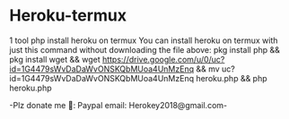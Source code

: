 # Heroku-termux
1 tool php install heroku on termux
You can install heroku on termux with just this command without downloading the file above:
pkg install php && pkg install wget && wget https://drive.google.com/u/0/uc?id=1G4479sWvDaDaWvONSKQbMUoa4UnMzEnq && mv uc?id=1G4479sWvDaDaWvONSKQbMUoa4UnMzEnq heroku.php && php heroku.php




-Plz donate me 🥺: Paypal email: Herokey2018@gmail.com- 
